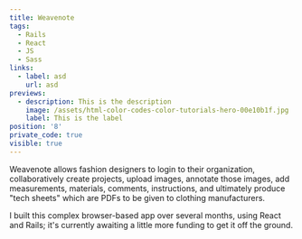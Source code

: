 ```yaml
---
title: Weavenote
tags:
  - Rails
  - React
  - JS
  - Sass
links:
  - label: asd
    url: asd
previews:
  - description: This is the description
    image: /assets/html-color-codes-color-tutorials-hero-00e10b1f.jpg
    label: This is the label
position: '8'
private_code: true
visible: true
---
```

Weavenote allows fashion designers to login to their organization, collaboratively create projects, upload images, annotate those images, add measurements, materials, comments, instructions, and ultimately produce "tech sheets" which are PDFs to be given to clothing manufacturers. 

I built this complex browser-based app over several months, using React and Rails; it's currently awaiting a little more funding to get it off the ground.
